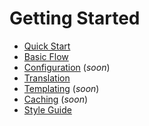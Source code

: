 # Getting Started

* [Quick Start](QuickStart.md)
* [Basic Flow](BasicFlow.md)
* [Configuration](---) (*soon*)
* [Translation](Translation.md)
* [Templating](Templating.md) (*soon*)
* [Caching](---) (*soon*)
* [Style Guide](StyleGuide.md)
